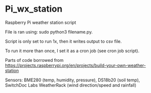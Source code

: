 # Pi_wx_station
Raspberry Pi weather station script

File is ran using: sudo python3 filename.py.

Script is only set to run 1x, then it writes output to csv file.

To run it more than once, I set it as a cron job (see cron job script).

Parts of code borrowed from https://projects.raspberrypi.org/en/projects/build-your-own-weather-station

Sensors: BME280 (temp, humidity, pressure), DS18b20 (soil temp), SwitchDoc Labs WeatherRack (wind direction/speed and rainfall)
